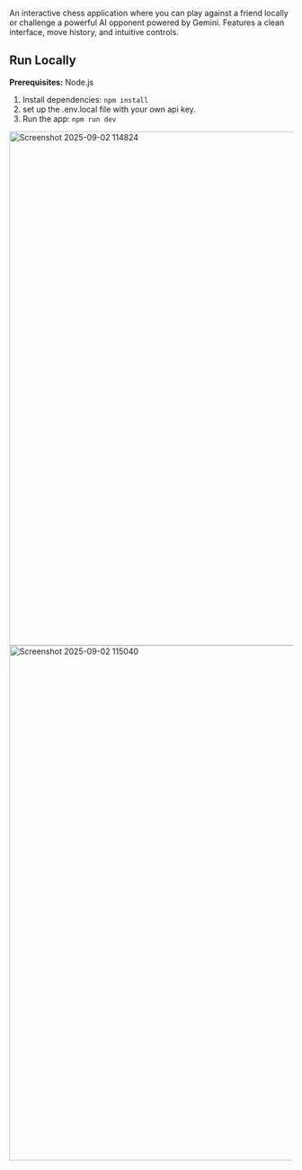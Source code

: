 An interactive chess application where you can play against a friend locally or challenge a powerful AI opponent powered by Gemini. Features a clean interface, move history, and intuitive controls.

## Run Locally

**Prerequisites:**  Node.js

1. Install dependencies:
   `npm install`
2. set up the .env.local file with your own api key.
3. Run the app:
   `npm run dev`
   
<img width="1831" height="913" alt="Screenshot 2025-09-02 114824" src="https://github.com/user-attachments/assets/8bc87976-60ad-44f8-9789-7890d44fb49c" />

<img width="1840" height="915" alt="Screenshot 2025-09-02 115040" src="https://github.com/user-attachments/assets/b051fa22-6aef-4ef8-ba5f-19b7ed049e66" />

